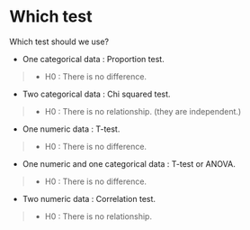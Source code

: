 # Which test

Which test should we use?

- One categorical data : Proportion test.
> - H0 : There is no difference.
- Two categorical data : Chi squared test.
> - H0 : There is no relationship. (they are independent.)
- One numeric data : T-test.
> - H0 : There is no difference.
- One numeric and one categorical data : T-test or ANOVA.
> - H0 : There is no difference.
- Two numeric data : Correlation test.
> - H0 : There is no relationship.
